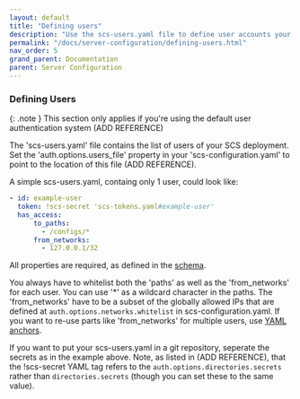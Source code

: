 ```yaml
---
layout: default
title: "Defining users"
description: "Use the scs-users.yaml file to define user accounts your deployment"
permalink: "/docs/server-configuration/defining-users.html"
nav_order: 5
grand_parent: Documentation
parent: Server Configuration
---
```

### Defining Users

{: .note }
This section only applies if you're using the default user authentication
system (ADD REFERENCE)

The 'scs-users.yaml' file contains the list of users of your SCS deployment.
Set the 'auth.options.users_file' property in your 'scs-configuration.yaml' to
point to the location of this file (ADD REFERENCE).

A simple scs-users.yaml, containg only 1 user, could look like:
```yaml
- id: example-user
  token: !scs-secret 'scs-tokens.yaml#example-user'
  has_access:
      to_paths:
        - /configs/*
      from_networks:
        - 127.0.0.1/32
```
All properties are required, as defined in the [schema](https://github.com/Tom-Brouwer/simple-configuration-server/blob/master/scs/schemas/scs-users.yaml).

You always have to whitelist both the 'paths' as well as the
'from_networks' for each user. You can use '*' as a wildcard character in the
paths. The 'from_networks' have to be a subset of the globally allowed
IPs that are defined at `auth.options.networks.whitelist` in
scs-configuration.yaml. If you want to re-use parts like 'from_networks' for
multiple users, use [YAML anchors](https://docs.gitlab.com/ee/ci/yaml/yaml_optimization.html#anchors).

If you want to put your scs-users.yaml in a git repository, seperate the
secrets as in the example above. Note, as listed in (ADD REFERENCE), that the
!scs-secret YAML tag refers to the `auth.options.directories.secrets` rather
than `directories.secrets` (though you can set these to the same value).
